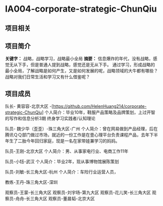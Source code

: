 # IA004-corporate-strategic-ChunQiu
## 项目相关
## 项目简介	
**关键字：**
战略，战略学习，战略最小全局
**摘要：**
信息爆炸的年代，没有战略，感觉无从下手，但是普通人提到战略，感觉还是无从下手。
通过学习，形成战略的最小全局，了解战略是如何产生，又是如何发展的呢，战略领域的大牛都有哪些？战略对我们日常生活和学习又有什么借鉴呢？

## 项目成员
 队长- 黄容容-北京大区 -[https://github.com/HelenHuang214/corporate-strategic-ChunQiu]
个人简介：毕业10年，鞋服产品策略及品牌策划，上过开智的写作和信息分析3期
终身学习实践者/认知理论

队员- 魏少华（歪歪）-珠三角大区-广州
个人简介：曾在网易做到产品经理，后在腾讯ＱＱ部门做过市场，就近的一份工作是在壹心理平台负责课程产品，去年下半年生了二胎今年回归家庭，现是一名在家带娃兼学习的妈妈。

队员-王刚-北京大区
个人简介：男、从事家电行业、电商工作11年

队员-小钰-武汉
个人简介：毕业2年，现从事博物馆展陈策划

队员-刘敏-长三角大区-杭州
个人简介：车险行业运营人员，

教练-王丹-珠三角大区-深圳

观察员-王蒙-长三角大区
观察员-刘宇旸-第九大区
观察员-花儿笑-长三角大区
观察员-舟舟-长三角大区
观察员-董晨韬-北京大区
